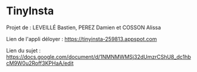 # TinyInsta

Projet de :
LEVEILLÉ Bastien, PEREZ Damien et COSSON Alissa


Lien de l'appli déloyer : https://tinyinsta-259813.appspot.com



Lien du sujet : https://docs.google.com/document/d/1NMNMWMSj32dUmzrCShU8_dc1hbcM9W0u2Roff3KPHaA/edit
